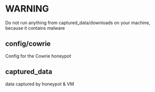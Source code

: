 # WARNING

Do not run anything from captured_data/downloads on your machine, because it contains malware

## config/cowrie

Config for the Cowrie honeypot

## captured_data

data captured by honeypot & VM
